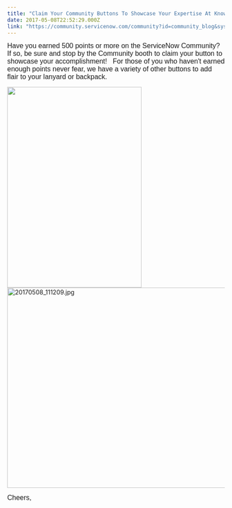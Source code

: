 ```yaml
---
title: "Claim Your Community Buttons To Showcase Your Expertise At Knowlege"
date: 2017-05-08T22:52:29.000Z
link: "https://community.servicenow.com/community?id=community_blog&sys_id=92ec6e65dbd0dbc01dcaf3231f9619fb"
---
```

<p><span style="font-family: arial, helvetica, sans-serif; font-size: 12pt;">Have you earned 500 points or more on the ServiceNow Community?   If so, be sure and stop by the Community booth to claim your button to showcase your accomplishment!   For those of you who haven't earned enough points never fear, we have a variety of other buttons to add flair to your lanyard or backpack.   </span></p><p></p><p></p><p><img  class="image-1 jive-image" height="466" src="0d5e8102db54d344e9737a9e0f9619ca.iix" style="width: 311px; height: 465.876px;" width="311"/><img  alt="20170508_111209.jpg" class="image-2 jive-image" src="fab96406dbd4d704ed6af3231f9619f3.iix" style="width: 620px; height: 465px;"/></p><p></p><p><span style="font-family: arial, helvetica, sans-serif; font-size: 12pt;">Cheers,</span></p>